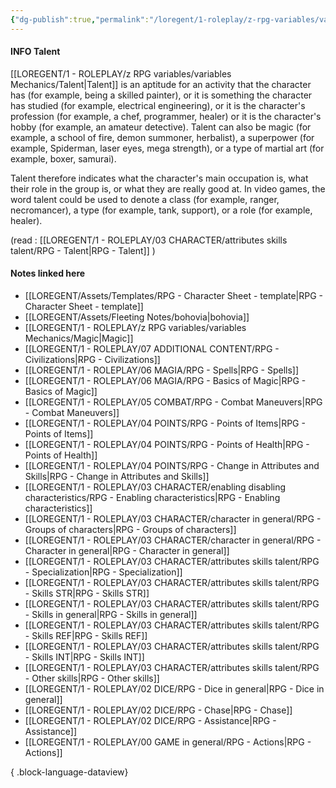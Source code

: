 ```yaml
---
{"dg-publish":true,"permalink":"/loregent/1-roleplay/z-rpg-variables/variables-mechanics/talent/"}
---
```


#### INFO Talent

[[LOREGENT/1 - ROLEPLAY/z RPG variables/variables Mechanics/Talent\|Talent]] is an aptitude for an activity that the character has (for example, being a skilled painter), or it is something the character has studied (for example, electrical engineering), or it is the character's profession (for example, a chef, programmer, healer) or it is the character's hobby (for example, an amateur detective). Talent can also be magic (for example, a school of fire, demon summoner, herbalist), a superpower (for example, Spiderman, laser eyes, mega strength), or a type of martial art (for example, boxer, samurai).

Talent therefore indicates what the character's main occupation is, what their role in the group is, or what they are really good at. In video games, the word talent could be used to denote a class (for example, ranger, necromancer), a type (for example, tank, support), or a role (for example, healer).

(read : [[LOREGENT/1 - ROLEPLAY/03 CHARACTER/attributes skills talent/RPG - Talent\|RPG - Talent]] )
#### Notes linked here
- [[LOREGENT/Assets/Templates/RPG - Character Sheet - template\|RPG - Character Sheet - template]]
- [[LOREGENT/Assets/Fleeting Notes/bohovia\|bohovia]]
- [[LOREGENT/1 - ROLEPLAY/z RPG variables/variables Mechanics/Magic\|Magic]]
- [[LOREGENT/1 - ROLEPLAY/07 ADDITIONAL CONTENT/RPG - Civilizations\|RPG - Civilizations]]
- [[LOREGENT/1 - ROLEPLAY/06 MAGIA/RPG - Spells\|RPG - Spells]]
- [[LOREGENT/1 - ROLEPLAY/06 MAGIA/RPG - Basics of Magic\|RPG - Basics of Magic]]
- [[LOREGENT/1 - ROLEPLAY/05 COMBAT/RPG - Combat Maneuvers\|RPG - Combat Maneuvers]]
- [[LOREGENT/1 - ROLEPLAY/04 POINTS/RPG - Points of Items\|RPG - Points of Items]]
- [[LOREGENT/1 - ROLEPLAY/04 POINTS/RPG - Points of Health\|RPG - Points of Health]]
- [[LOREGENT/1 - ROLEPLAY/04 POINTS/RPG - Change in Attributes and Skills\|RPG - Change in Attributes and Skills]]
- [[LOREGENT/1 - ROLEPLAY/03 CHARACTER/enabling disabling characteristics/RPG - Enabling characteristics\|RPG - Enabling characteristics]]
- [[LOREGENT/1 - ROLEPLAY/03 CHARACTER/character in general/RPG - Groups of characters\|RPG - Groups of characters]]
- [[LOREGENT/1 - ROLEPLAY/03 CHARACTER/character in general/RPG - Character in general\|RPG - Character in general]]
- [[LOREGENT/1 - ROLEPLAY/03 CHARACTER/attributes skills talent/RPG - Specialization\|RPG - Specialization]]
- [[LOREGENT/1 - ROLEPLAY/03 CHARACTER/attributes skills talent/RPG - Skills STR\|RPG - Skills STR]]
- [[LOREGENT/1 - ROLEPLAY/03 CHARACTER/attributes skills talent/RPG - Skills in general\|RPG - Skills in general]]
- [[LOREGENT/1 - ROLEPLAY/03 CHARACTER/attributes skills talent/RPG - Skills REF\|RPG - Skills REF]]
- [[LOREGENT/1 - ROLEPLAY/03 CHARACTER/attributes skills talent/RPG - Skills INT\|RPG - Skills INT]]
- [[LOREGENT/1 - ROLEPLAY/03 CHARACTER/attributes skills talent/RPG - Other skills\|RPG - Other skills]]
- [[LOREGENT/1 - ROLEPLAY/02 DICE/RPG - Dice in general\|RPG - Dice in general]]
- [[LOREGENT/1 - ROLEPLAY/02 DICE/RPG - Chase\|RPG - Chase]]
- [[LOREGENT/1 - ROLEPLAY/02 DICE/RPG - Assistance\|RPG - Assistance]]
- [[LOREGENT/1 - ROLEPLAY/00 GAME in general/RPG - Actions\|RPG - Actions]]

{ .block-language-dataview}
